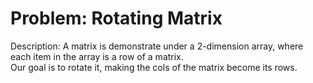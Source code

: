 <h1>Problem: Rotating Matrix</h1>

Description:
A matrix is demonstrate under a 2-dimension array, where each item in the array is a row of a matrix.\
Our goal is to rotate it, making the cols of the matrix become its rows.
